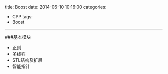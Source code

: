 title: Boost
date: 2014-06-10 10:16:00
categories:
- CPP
tags: 
- Boost
---

###基本模块
*	正则
*	多线程
*	STL结构及扩展
*	智能指针
